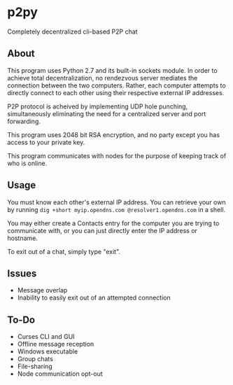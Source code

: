 # p2py
Completely decentralized cli-based P2P chat

## About
This program uses Python 2.7 and its built-in sockets module. In order to achieve total decentralization, no rendezvous server mediates the connection between the two computers. Rather, each computer attempts to directly connect to each other using their respective external IP addresses.

P2P protocol is acheived by implementing UDP hole punching, simultaneously eliminating the need for a centralized server and port forwarding.

This program uses 2048 bit RSA encryption, and no party except you has access to your private key.

This program communicates with nodes for the purpose of keeping track of who is online.

## Usage
You must know each other's external IP address. You can retrieve your own by running `dig +short myip.opendns.com @resolver1.opendns.com` in a shell. 

You may either create a Contacts entry for the computer you are trying to communicate with, or you can just directly enter the IP address or hostname.

To exit out of a chat, simply type "exit". 

## Issues
* Message overlap
* Inability to easily exit out of an attempted connection

## To-Do
* Curses CLI and GUI
* Offline message reception
* Windows executable
* Group chats
* File-sharing
* Node communication opt-out
